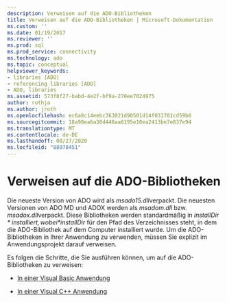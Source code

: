 ```yaml
---
description: Verweisen auf die ADO-Bibliotheken
title: Verweisen auf die ADO-Bibliotheken | Microsoft-Dokumentation
ms.custom: ''
ms.date: 01/19/2017
ms.reviewer: ''
ms.prod: sql
ms.prod_service: connectivity
ms.technology: ado
ms.topic: conceptual
helpviewer_keywords:
- libraries [ADO]
- referencing libraries [ADO]
- ADO, libraries
ms.assetid: 573f8f27-babd-4e2f-bf9a-270ee7024975
author: rothja
ms.author: jroth
ms.openlocfilehash: ec6a8c14eebc363021d90501d14f031701cd59b6
ms.sourcegitcommit: 18a98ea6a30d448aa6195e10ea2413be7e837e94
ms.translationtype: MT
ms.contentlocale: de-DE
ms.lasthandoff: 08/27/2020
ms.locfileid: "88978451"
---
```

# <a name="referencing-the-ado-libraries"></a>Verweisen auf die ADO-Bibliotheken
Die neueste Version von ADO wird als *msado15.dll*verpackt. Die neuesten Versionen von ADO MD und ADOX werden als *msadom.dll* bzw. *msadox.dll*verpackt. Diese Bibliotheken werden standardmäßig in *$installDir*installiert, wobei *$installDir* für den Pfad des Verzeichnisses steht, in dem die ADO-Bibliothek auf dem Computer installiert wurde. Um die ADO-Bibliotheken in Ihrer Anwendung zu verwenden, müssen Sie explizit im Anwendungsprojekt darauf verweisen.  
  
 Es folgen die Schritte, die Sie ausführen können, um auf die ADO-Bibliotheken zu verweisen:  
  
-   [In einer Visual Basic Anwendung](./referencing-the-ado-libraries-in-a-visual-basic-6-application.md)  
  
-   [In einer Visual C++ Anwendung](./referencing-the-ado-libraries-in-a-visual-c-application.md)